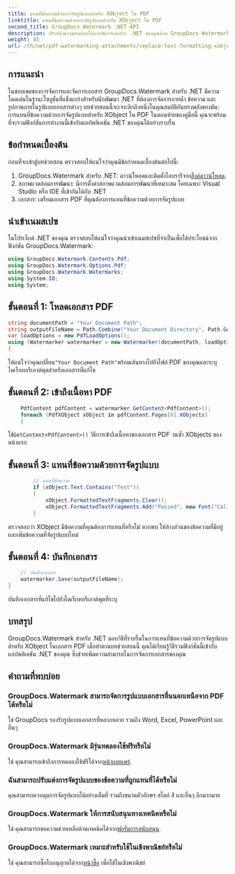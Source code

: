 ```yaml
---
title: แทนที่ข้อความด้วยการจัดรูปแบบสำหรับ XObject ใน PDF
linktitle: แทนที่ข้อความด้วยการจัดรูปแบบสำหรับ XObject ใน PDF
second_title: GroupDocs.Watermark .NET API
description: ปรับปรุงความสามารถในการจัดการเอกสาร .NET ของคุณด้วย GroupDocs Watermark สำหรับ .NET เรียนรู้วิธีแทนที่ข้อความด้วยการจัดรูปแบบใน PDF ได้อย่างง่ายดาย
weight: 45
url: /th/net/pdf-watermarking-attachments/replace-text-formatting-xobject-pdf/
---
```

## การแนะนำ
ในขอบเขตของการจัดการและจัดการเอกสาร GroupDocs.Watermark สำหรับ .NET มีความโดดเด่นในฐานะโซลูชันที่แข็งแกร่งสำหรับนักพัฒนา .NET ที่ต้องการจัดการลายน้ำ ข้อความ และรูปภาพภายในรูปแบบเอกสารต่างๆ บทช่วยสอนนี้จะเจาะลึกถึงหนึ่งในคุณสมบัติอันทรงพลังของมัน: การแทนที่ข้อความด้วยการจัดรูปแบบสำหรับ XObject ใน PDF ในตอนท้ายของคู่มือนี้ คุณจะพร้อมที่จะรวมฟังก์ชันการทำงานนี้เข้ากับแอปพลิเคชัน .NET ของคุณได้อย่างราบรื่น
## ข้อกำหนดเบื้องต้น
ก่อนที่จะเข้าสู่บทช่วยสอน ตรวจสอบให้แน่ใจว่าคุณมีข้อกำหนดเบื้องต้นต่อไปนี้:
1.  GroupDocs.Watermark สำหรับ .NET: ดาวน์โหลดและติดตั้งไลบรารีจาก[ลิ้งค์ดาวน์โหลด](https://releases.groupdocs.com/Watermark/net/).
2. สภาพแวดล้อมการพัฒนา: มีการตั้งค่าสภาพแวดล้อมการพัฒนาที่เหมาะสม โดยเฉพาะ Visual Studio หรือ IDE ที่เข้ากันได้กับ .NET
3. เอกสาร: เตรียมเอกสาร PDF ที่คุณต้องการแทนที่ข้อความด้วยการจัดรูปแบบ

## นำเข้าเนมสเปซ
ในโปรเจ็กต์ .NET ของคุณ ตรวจสอบให้แน่ใจว่าคุณนำเข้าเนมสเปซที่จำเป็นเพื่อใช้ประโยชน์จากฟังก์ชัน GroupDocs.Watermark:
```csharp
using GroupDocs.Watermark.Contents.Pdf;
using GroupDocs.Watermark.Options.Pdf;
using GroupDocs.Watermark.Watermarks;
using System.IO;
using System;
```
## ขั้นตอนที่ 1: โหลดเอกสาร PDF
```csharp
string documentPath = "Your Document Path";
string outputFileName = Path.Combine("Your Document Directory", Path.GetFileName(documentPath));
var loadOptions = new PdfLoadOptions();
using (Watermarker watermarker = new Watermarker(documentPath, loadOptions))
{
```
 ให้แน่ใจว่าคุณเปลี่ยน`"Your Document Path"`พร้อมเส้นทางไปยังไฟล์ PDF ของคุณและระบุไดเร็กทอรีเอาต์พุตสำหรับเอกสารที่แก้ไข
## ขั้นตอนที่ 2: เข้าถึงเนื้อหา PDF
```csharp
    PdfContent pdfContent = watermarker.GetContent<PdfContent>();
    foreach (PdfXObject xObject in pdfContent.Pages[0].XObjects)
    {
```
 ใช้`GetContent<PdfContent>()` วิธีการเข้าถึงเนื้อหาของเอกสาร PDF วนซ้ำ XObjects ของหน้าแรก
## ขั้นตอนที่ 3: แทนที่ข้อความด้วยการจัดรูปแบบ
```csharp
        // แทนที่ข้อความ
        if (xObject.Text.Contains("Test"))
        {
            xObject.FormattedTextFragments.Clear();
            xObject.FormattedTextFragments.Add("Passed", new Font("Calibri", 19, FontStyle.Bold), Color.Red, Color.Aqua);
        }
```
ตรวจสอบว่า XObject มีข้อความที่คุณต้องการแทนที่หรือไม่ หากพบ ให้ล้างส่วนของข้อความที่มีอยู่และเพิ่มข้อความที่จัดรูปแบบใหม่
## ขั้นตอนที่ 4: บันทึกเอกสาร
```csharp
    // บันทึกเอกสาร
    watermarker.Save(outputFileName);
}
```
บันทึกเอกสารที่แก้ไขไปยังไดเร็กทอรีเอาต์พุตที่ระบุ

## บทสรุป
GroupDocs.Watermark สำหรับ .NET มอบวิธีที่ราบรื่นในการแทนที่ข้อความด้วยการจัดรูปแบบสำหรับ XObject ในเอกสาร PDF เมื่อทำตามบทช่วยสอนนี้ คุณได้เรียนรู้วิธีรวมฟังก์ชันนี้เข้ากับแอปพลิเคชัน .NET ของคุณ ซึ่งช่วยเพิ่มความสามารถในการจัดการเอกสารของคุณ
## คำถามที่พบบ่อย
### GroupDocs.Watermark สามารถจัดการรูปแบบเอกสารอื่นนอกเหนือจาก PDF ได้หรือไม่
ใช่ GroupDocs รองรับรูปแบบเอกสารที่หลากหลาย รวมถึง Word, Excel, PowerPoint และอื่นๆ
### GroupDocs.Watermark มีรุ่นทดลองใช้ฟรีหรือไม่
 ใช่ คุณสามารถเข้าถึงการทดลองใช้ฟรีได้จาก[หน้าเผยแพร่](https://releases.groupdocs.com/).
### ฉันสามารถปรับแต่งการจัดรูปแบบของข้อความที่ถูกแทนที่ได้หรือไม่
คุณสามารถควบคุมการจัดรูปแบบได้อย่างเต็มที่ รวมถึงขนาดตัวอักษร สไตล์ สี และอื่นๆ อีกมากมาย
### GroupDocs.Watermark ให้การสนับสนุนทางเทคนิคหรือไม่
 ใช่ คุณสามารถขอความช่วยเหลือด้านเทคนิคได้จาก[ฟอรั่มการสนับสนุน](https://forum.groupdocs.com/c/watermark/19).
### GroupDocs.Watermark เหมาะสำหรับใช้ในเชิงพาณิชย์หรือไม่
 ใช่ คุณสามารถซื้อใบอนุญาตได้จาก[หน้าซื้อ](https://purchase.groupdocs.com/buy) เพื่อใช้ในเชิงพาณิชย์